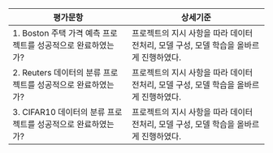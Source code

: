 |평가문항|상세기준|
|--------|--------|
|1. Boston 주택 가격 예측 프로젝트를 성공적으로 완료하였는가?|프로젝트의 지시 사항을 따라 데이터 전처리, 모델 구성, 모델 학습을 올바르게 진행하였다.|
|2. Reuters 데이터의 분류 프로젝트를 성공적으로 완료하였는가?|프로젝트의 지시 사항을 따라 데이터 전처리, 모델 구성, 모델 학습을 올바르게 진행하였다.|
|3. CIFAR10 데이터의 분류 프로젝트를 성공적으로 완료하였는가?|프로젝트의 지시 사항을 따라 데이터 전처리, 모델 구성, 모델 학습을 올바르게 진행하였다.|
